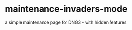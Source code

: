maintenance-invaders-mode
=========================

a simple maintenance page for DNG3 - with hidden features